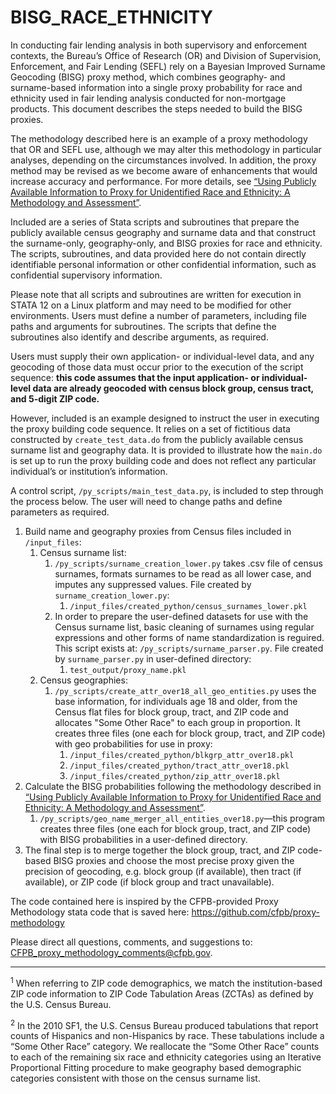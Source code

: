 # BISG_RACE_ETHNICITY

In conducting fair lending analysis in both supervisory and enforcement
contexts, the Bureau’s Office of Research (OR) and Division of Supervision,
Enforcement, and Fair Lending (SEFL) rely on a Bayesian Improved Surname
Geocoding (BISG) proxy method, which combines geography- and surname-based
information into a single proxy probability for race and ethnicity used in fair
lending analysis conducted for non-mortgage products.
This document describes the steps needed to build the BISG proxies.

The methodology described here is an example of a proxy methodology that
OR and SEFL use, although we may alter this methodology in particular analyses,
depending on the circumstances involved.
In addition, the proxy method may be revised as we become aware of enhancements
that would increase accuracy and performance.
For more details, see [“Using Publicly Available Information to Proxy for
Unidentified Race and Ethnicity: A Methodology and Assessment”][paper].

Included are a series of Stata scripts and subroutines that prepare the
publicly available census geography and surname data and that construct the
surname-only, geography-only, and BISG proxies for race and ethnicity.
The scripts, subroutines, and data provided here do not contain directly
identifiable personal information or other confidential information,
such as confidential supervisory information.

Please note that all scripts and subroutines are written for execution in
STATA 12 on a Linux platform and may need to be modified for other environments.
Users must define a number of parameters, including file paths and arguments for subroutines.
The scripts that define the subroutines also identify and describe arguments, as required.

Users must supply their own application- or individual-level data,
and any geocoding of those data must occur prior to the execution of the
script sequence: **this code assumes that the input application- or
individual-level data are already geocoded with census block group,
census tract, and 5-digit ZIP code.**

However, included is an example designed to instruct the user in executing
the proxy building code sequence.
It relies on a set of fictitious data constructed by `create_test_data.do` from
the publicly available census surname list and geography data.
It is provided to illustrate how the `main.do` is set up to run the proxy
building code and does not reflect any particular individual’s or
institution’s information.

A control script, `/py_scripts/main_test_data.py`, is included to step through the process below.
The user will need to change paths and define parameters as required.

1. Build name and geography proxies from Census files included in `/input_files`:
   1. Census surname list:
      1. `/py_scripts/surname_creation_lower.py` takes .csv file of census surnames,
         formats surnames to be read as all lower case,
         and imputes any suppressed values.
         File created by `surname_creation_lower.py`:
         1. `/input_files/created_python/census_surnames_lower.pkl`
      1. In order to prepare the user-defined datasets for use with the Census surname list,
         basic cleaning of surnames using regular expressions and other forms of
         name standardization is reguired.
         This script exists at: `/py_scripts/surname_parser.py`.
         File created by `surname_parser.py` in user-defined directory:
         1. `test_output/proxy_name.pkl`
   1. Census geographies:
      1. `/py_scripts/create_attr_over18_all_geo_entities.py` uses the base information,
         for individuals age 18 and older, from the Census flat files for
         block group, tract, and ZIP code and allocates
         "Some Other Race" to each group in proportion.
         It creates three files (one each for block group, tract, and ZIP code)
         with geo probabilities for use in proxy:
         1. `/input_files/created_python/blkgrp_attr_over18.pkl`
         1. `/input_files/created_python/tract_attr_over18.pkl`
         1. `/input_files/created_python/zip_attr_over18.pkl`
1. Calculate the BISG probabilities following the methodology described in
   [“Using Publicly Available Information to Proxy for Unidentified Race and Ethnicity:
   A Methodology and Assessment”][paper].
   1. `/py_scripts/geo_name_merger_all_entities_over18.py`—this program
      creates three files (one each for block group, tract, and ZIP code)
      with BISG probabilities in a user-defined directory.
1. The final step is to merge together the block group, tract, and ZIP code-based BISG proxies
   and choose the most precise proxy given the precision of geocoding,
   e.g. block group (if available), then tract (if available), or ZIP code
   (if block group and tract unavailable).

The code contained here is inspired by the CFPB-provided Proxy Methodology stata code that is saved here: https://github.com/cfpb/proxy-methodology

Please direct all questions, comments, and suggestions to:
CFPB_proxy_methodology_comments@cfpb.gov.

---

<a aria-hidden="true" href="#fn-1" class="anchor" name="user-content-fn-1"><span class="octicon octicon-link"></span></a>
<sup>1</sup>
    When referring to ZIP code demographics, we match the institution-based
    ZIP code information to ZIP Code Tabulation Areas (ZCTAs) as defined by
    the U.S. Census Bureau.
</p>

<a aria-hidden="true" href="#fn-2" class="anchor" name="user-content-fn-2"><span class="octicon octicon-link"></span></a>
<sup>2</sup>
    In the 2010 SF1, the U.S. Census Bureau produced tabulations that report
    counts of Hispanics and non-Hispanics by race.
    These tabulations include a “Some Other Race” category.
    We reallocate the “Some Other Race” counts to each of the remaining six
    race and ethnicity categories using an Iterative Proportional Fitting
    procedure to make geography based demographic categories consistent with
    those on the census surname list.
</p>

[paper]: http://www.consumerfinance.gov/reports/using-publicly-available-information-to-proxy-for-unidentified-race-and-ethnicity/
